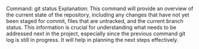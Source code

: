 Command: git status
Explanation: This command will provide an overview of the current state of the repository, including any changes that have not yet been staged for commit, files that are untracked, and the current branch status. This information is crucial for understanding what needs to be addressed next in the project, especially since the previous command git log is still in progress. It will help in planning the next steps effectively.
